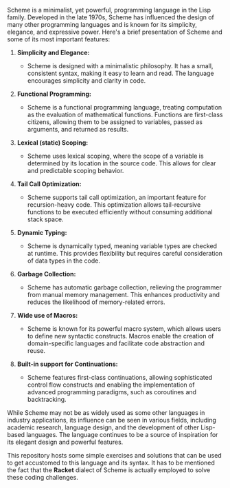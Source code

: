 Scheme is a minimalist, yet powerful, programming language in the Lisp family. Developed in the late 1970s, Scheme has influenced the design of many other programming languages and is known for its simplicity, elegance, and expressive power. 
Here's a brief presentation of Scheme and some of its most important features:

1. **Simplicity and Elegance:**
   - Scheme is designed with a minimalistic philosophy. It has a small, consistent syntax, making it easy to learn and read. The language encourages simplicity and clarity in code.

2. **Functional Programming:**
   - Scheme is a functional programming language, treating computation as the evaluation of mathematical functions. Functions are first-class citizens, allowing them to be assigned to variables, passed as arguments, and returned as results.

3. **Lexical (static) Scoping:**
   - Scheme uses lexical scoping, where the scope of a variable is determined by its location in the source code. This allows for clear and predictable scoping behavior.

4. **Tail Call Optimization:**
   - Scheme supports tail call optimization, an important feature for recursion-heavy code. This optimization allows tail-recursive functions to be executed efficiently without consuming additional stack space.

5. **Dynamic Typing:**
   - Scheme is dynamically typed, meaning variable types are checked at runtime. This provides flexibility but requires careful consideration of data types in the code.

6. **Garbage Collection:**
   - Scheme has automatic garbage collection, relieving the programmer from manual memory management. This enhances productivity and reduces the likelihood of memory-related errors.

7. **Wide use of Macros:**
   - Scheme is known for its powerful macro system, which allows users to define new syntactic constructs. Macros enable the creation of domain-specific languages and facilitate code abstraction and reuse.

10. **Built-in support for Continuations:**
    - Scheme features first-class continuations, allowing sophisticated control flow constructs and enabling the implementation of advanced programming paradigms, such as coroutines and backtracking.

While Scheme may not be as widely used as some other languages in industry applications, its influence can be seen in various fields, including academic research, language design, and the development of other Lisp-based languages. The language continues to be a source of inspiration for its elegant design and powerful features.

This repository hosts some simple exercises and solutions that can be used to get accustomed to this language and its syntax. 
It has to be mentioned the fact that the **Racket** dialect of Scheme is actually employed to solve these coding challenges.